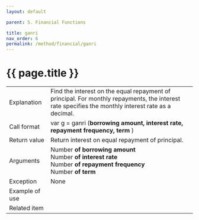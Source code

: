```yaml
---
layout: default

parent: 5. Financial Functions

title: ganri
nav_order: 6
permalink: /method/financial/ganri
---
```




# {{ page.title }}

<table>
  <tr>
    <td>Explanation</td>
    <td colspan="2">Find the interest on the equal repayment of principal. For monthly repayments, the interest rate specifies the monthly interest rate as a decimal.</td>
  </tr>
  <tr>
    <td>Call format</td>
    <td colspan="2">var g = ganri  (<b>borrowing amount, interest rate, repayment frequency, term </b>)</td>
  </tr>
  <tr>
    <td>Return value</td>
    <td colspan="2">Return interest on equal repayment of principal.</td>
  </tr>  
    <tr>
    <td>Arguments</td>
    <td>Number <b>of borrowing amount</b> <br> Number <b>of interest rate</b><br>Number <b>of repayment frequency</b><br> Number <b>of term</b></td>
  </tr>
  <tr>
    <td>Exception</td>
    <td colspan="2">None</td>
  </tr>
  <tr>
    <td>Example of use</td>
    <td colspan="2"></td>
  </tr>
  <tr>
    <td>Related item</td>
    <td colspan="2"></td>
  </tr>
</table>




